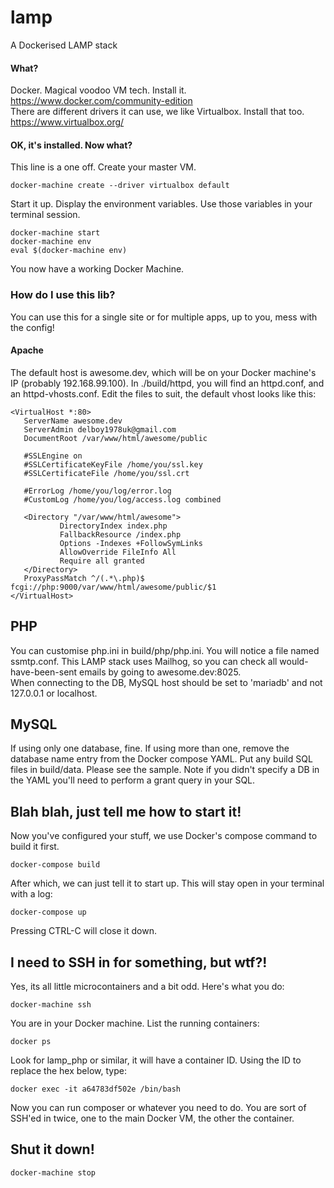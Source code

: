 lamp 
====

A Dockerised LAMP stack

#### What?
Docker. Magical voodoo VM tech. Install it. https://www.docker.com/community-edition<br />
There are different drivers it can use, we like Virtualbox. Install that too. https://www.virtualbox.org/
#### OK, it's installed. Now what?
This line is a one off. Create your master VM. 
```
docker-machine create --driver virtualbox default
```
Start it up. Display the environment variables. Use those variables in your terminal session.
```
docker-machine start
docker-machine env
eval $(docker-machine env)
```
You now have a working Docker Machine.

### How do I use this lib?
You can use this for a single site or for multiple apps, up to you, mess with the config!

#### Apache
The default host is awesome.dev, which will be on your Docker machine's IP (probably 192.168.99.100). In ./build/httpd, you will find an httpd.conf, and an httpd-vhosts.conf. Edit the files to suit, the default vhost looks like this:
 ```apacheconfig
<VirtualHost *:80>
    ServerName awesome.dev
    ServerAdmin delboy1978uk@gmail.com
    DocumentRoot /var/www/html/awesome/public

    #SSLEngine on
    #SSLCertificateKeyFile /home/you/ssl.key
    #SSLCertificateFile /home/you/ssl.crt

    #ErrorLog /home/you/log/error.log
    #CustomLog /home/you/log/access.log combined

    <Directory "/var/www/html/awesome">
            DirectoryIndex index.php
            FallbackResource /index.php
            Options -Indexes +FollowSymLinks
            AllowOverride FileInfo All
            Require all granted
    </Directory>
    ProxyPassMatch ^/(.*\.php)$ fcgi://php:9000/var/www/html/awesome/public/$1
</VirtualHost>
```

PHP
---

You can customise php.ini in build/php/php.ini. You will notice a file named ssmtp.conf. This LAMP stack uses Mailhog, so you can check all would-have-been-sent emails by going to awesome.dev:8025.<br />When connecting to the DB, MySQL host should be set to 'mariadb' and not 127.0.0.1 or localhost.

MySQL
-----

If using only one database, fine. If using more than one, remove the database name entry from the Docker compose YAML. Put any build SQL files in build/data. Please see the sample. Note if you didn't specify a DB in the YAML you'll need to perform a grant query in your SQL.

Blah blah, just tell me how to start it!
----------------------------------------

Now you've configured your stuff, we use Docker's compose command to build it first. 

```
docker-compose build
```

After which, we can just tell it to start up. This will stay open in your terminal with a log:

```
docker-compose up
```

Pressing CTRL-C will close it down. 

I need to SSH in for something, but wtf?!
-----------------------------------------

Yes, its all little microcontainers and a bit odd. Here's what you do:

```
docker-machine ssh
```

You are in your Docker machine. List the running containers:

```
docker ps
```

Look for lamp_php or similar, it will have a container ID. Using the ID to replace the hex below, type:

```
docker exec -it a64783df502e /bin/bash
```

Now you can run composer or whatever you need to do. You are sort of SSH'ed in twice, one to the main Docker VM, the other the container.

Shut it down!
-------------

```
docker-machine stop
```
